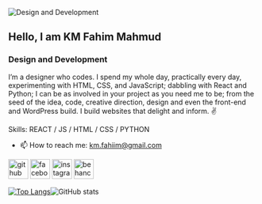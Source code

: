 ![Design and Development](https://i0.wp.com/wanderin.dev/wp-content/uploads/2019/12/crop-0-0-1170-390-0-about-cover.png?w=1170&ssl=1)

## Hello, I am KM Fahim Mahmud
### Design and Development

I’m a designer who codes. I spend my whole day, practically every day, experimenting with HTML, CSS, and JavaScript; dabbling with React and Python; I can be as involved in your project as you need me to be; from the seed of the idea, code, creative direction, design and even the front-end and WordPress build. I build websites that delight and inform. ✌️

Skills: REACT / JS / HTML / CSS / PYTHON

- 📫 How to reach me: km.fahiim@gmail.com 


[<img src='https://cdn.jsdelivr.net/npm/simple-icons@3.0.1/icons/github.svg' alt='github' height='40'>](https://github.com/blue-spideee)  [<img src='https://cdn.jsdelivr.net/npm/simple-icons@3.0.1/icons/facebook.svg' alt='facebook' height='40'>](https://www.facebook.com/km.fahim)  [<img src='https://cdn.jsdelivr.net/npm/simple-icons@3.0.1/icons/instagram.svg' alt='instagram' height='40'>](https://www.instagram.com/fahim_mahmud_tajwar/)  [<img src='https://cdn.jsdelivr.net/npm/simple-icons@3.0.1/icons/behance.svg' alt='behance' height='40'>](https://www.behance.net/kmfahim)  

[![Top Langs](https://github-readme-stats.vercel.app/api/top-langs/?username=blue-spideee&layout=compact)](https://github.com/anuraghazra/github-readme-stats)![GitHub stats](https://github-readme-stats.vercel.app/api?username=blue-spideee&show_icons=true)  

